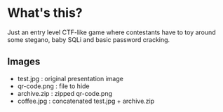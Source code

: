 # What's this?

Just an entry level CTF-like game where contestants have to toy around some stegano, baby SQLi and basic password cracking.

## Images

* test.jpg : original presentation image
* qr-code.png : file to hide
* archive.zip : zipped qr-code.png
* coffee.jpg : concatenated test.jpg + archive.zip
